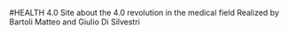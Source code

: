 #HEALTH 4.0
Site about the 4.0 revolution in the medical field
Realized by Bartoli Matteo and Giulio Di Silvestri